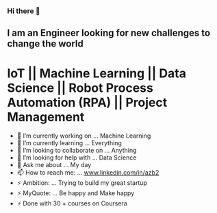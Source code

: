 ### Hi there 👋


## I am an Engineer looking for new challenges to change the world

# IoT || Machine Learning || Data Science || Robot Process Automation (RPA) || Project Management


- 🔭 I’m currently working on ... Machine Learning 
- 🌱 I’m currently learning ... Everything
- 👯 I’m looking to collaborate on ... Anything
- 🤔 I’m looking for help with ... Data Science
- 💬 Ask me about ... My day
- 📫 How to reach me: ... www.linkedin.com/in/azb2
- ⚡ Ambition: ... Trying to build my great startup
- ⚡ MyQuote: ... Be happy and Make happy
- ⚡ Done with 30 + courses on Coursera

<div data-iframe-width="150" data-iframe-height="270" data-share-badge-id="17ecbe12-de68-4855-97dc-c55970b763b8" data-share-badge-host="https://www.youracclaim.com"></div><script type="text/javascript" async src="//cdn.youracclaim.com/assets/utilities/embed.js"></script>
